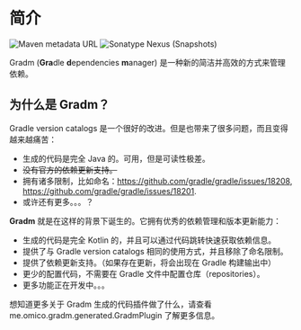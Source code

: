 # 简介

![Maven metadata URL](https://img.shields.io/maven-metadata/v?metadataUrl=https%3A%2F%2Fmaven.omico.me%2Fme%2Fomico%2Fgradm%2Fgradm-gradle-plugin%2Fmaven-metadata.xml)
![Sonatype Nexus (Snapshots)](https://img.shields.io/nexus/s/me.omico.gradm/gradm-gradle-plugin?server=https%3A%2F%2Fs01.oss.sonatype.org)

Gradm (**Gra**dle **d**ependencies **m**anager) 是一种新的简洁并高效的方式来管理依赖。

## 为什么是 Gradm？

Gradle version catalogs 是一个很好的改进。但是也带来了很多问题，而且变得越来越痛苦：

* 生成的代码是完全 Java 的。可用，但是可读性极差。
* ~~没有官方的依赖更新支持。~~
* 拥有诸多限制，比如命名：<https://github.com/gradle/gradle/issues/18208>, <https://github.com/gradle/gradle/issues/18201>.
* 或许还有更多。。。？

**Gradm** 就是在这样的背景下诞生的。它拥有优秀的依赖管理和版本更新能力：

* 生成的代码是完全 Kotlin 的，并且可以通过代码跳转快速获取依赖信息。
* 提供了与 Gradle version catalogs 相同的使用方式，并且移除了命名限制。
* 提供了依赖更新支持。（如果存在更新，将会出现在 Gradle 构建输出中）
* 更少的配置代码，不需要在 Gradle 文件中配置仓库（repositories）。
* 更多功能正在开发中。。。

想知道更多关于 Gradm 生成的代码插件做了什么，请查看 me.omico.gradm.generated.GradmPlugin 了解更多信息。

